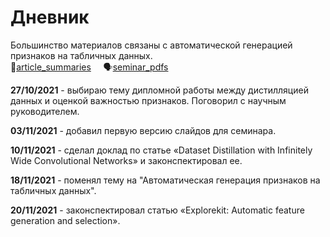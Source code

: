 # Дневник
Большинство материалов связаны с автоматической генерацией признаков на табличных данных.  
:memo:[article_summaries](papers.md) &nbsp;&nbsp;&nbsp; :speaking_head:[seminar_pdfs](https://github.com/MikhailKuz/msu_4course_diary/tree/master/seminar) &nbsp;&nbsp;&nbsp;  

**27/10/2021** - выбираю тему дипломной работы между дистилляцией данных и оценкой важностью признаков. Поговорил с научным руководителем.  

**03/11/2021** - добавил первую версию слайдов для семинара.

**10/11/2021** - сделал доклад по статье «Dataset Distillation with Infinitely Wide Convolutional Networks» и законспектировал ее.

**18/11/2021** - поменял тему на "Автоматическая генерация признаков на табличных данных".

**20/11/2021** - законспектировал статью «Explorekit: Automatic feature generation and selection».

